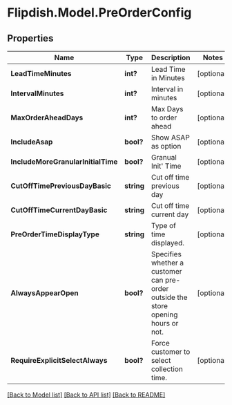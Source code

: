 # Flipdish.Model.PreOrderConfig
## Properties

Name | Type | Description | Notes
------------ | ------------- | ------------- | -------------
**LeadTimeMinutes** | **int?** | Lead Time in Minutes | [optional] 
**IntervalMinutes** | **int?** | Interval in minutes | [optional] 
**MaxOrderAheadDays** | **int?** | Max Days to order ahead | [optional] 
**IncludeAsap** | **bool?** | Show ASAP as option | [optional] 
**IncludeMoreGranularInitialTime** | **bool?** | Granual Init&#39; Time | [optional] 
**CutOffTimePreviousDayBasic** | **string** | Cut off time previous day | [optional] 
**CutOffTimeCurrentDayBasic** | **string** | Cut off time current day | [optional] 
**PreOrderTimeDisplayType** | **string** | Type of time displayed. | [optional] 
**AlwaysAppearOpen** | **bool?** | Specifies whether a customer can pre-order outside the store opening hours or not. | [optional] 
**RequireExplicitSelectAlways** | **bool?** | Force customer to select collection time. | [optional] 

[[Back to Model list]](../README.md#documentation-for-models) [[Back to API list]](../README.md#documentation-for-api-endpoints) [[Back to README]](../README.md)

